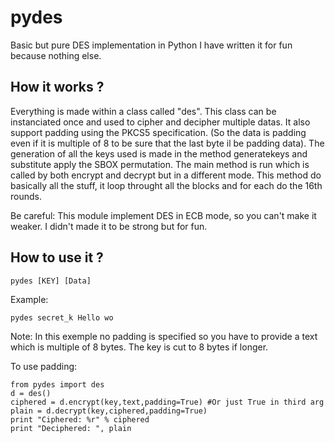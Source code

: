 pydes
=====

Basic but pure DES implementation in Python
I have written it for fun because nothing else.


How it works ?
--------------

Everything is made within a class called "des". This class can be instanciated once and used to cipher and decipher multiple datas.
It also support padding using the PKCS5 specification. (So the data is padding even if it is multiple of 8 to be sure that the last byte il be padding data).
The generation of all the keys used is made in the method generatekeys and substitute apply the SBOX permutation.
The main method is run which is called by both encrypt and decrypt but in a different mode. This method do basically all the stuff, it loop
throught all the blocks and for each do the 16th rounds.

Be careful: This module implement DES in ECB mode, so you can't make it weaker. I didn't made it to be strong but for fun.

How to use it ?
---------------
    pydes [KEY] [Data]
Example:

    pydes secret_k Hello wo


Note: In this exemple no padding is specified so you have to provide a text which is multiple of 8 bytes. The key is cut to 8 bytes if longer.

To use padding:

    from pydes import des
    d = des()
    ciphered = d.encrypt(key,text,padding=True) #Or just True in third arg
    plain = d.decrypt(key,ciphered,padding=True)
    print "Ciphered: %r" % ciphered
    print "Deciphered: ", plain
